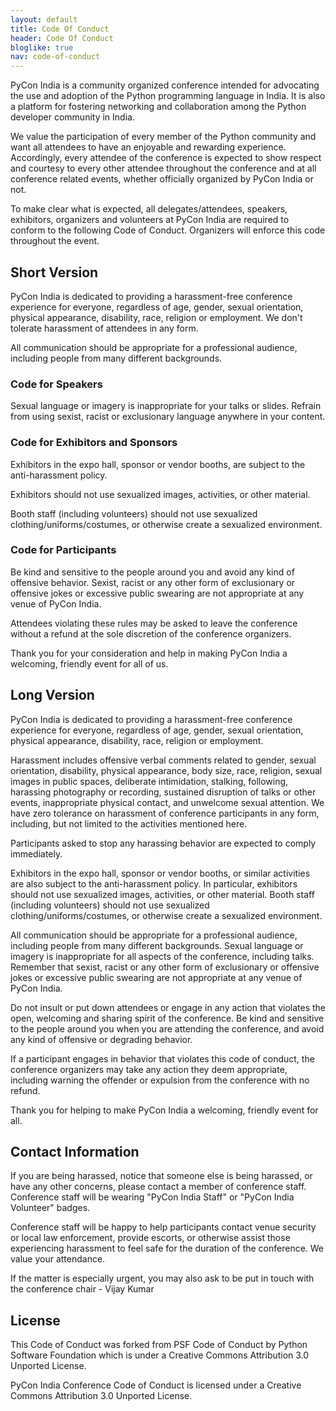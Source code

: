 ```yaml
---
layout: default
title: Code Of Conduct
header: Code Of Conduct
bloglike: true
nav: code-of-conduct
---
```


PyCon India is a community organized conference intended for advocating the use and adoption
of the Python programming language in India. It is also a platform for fostering networking
and collaboration among the Python developer community in India.

We value the participation of every member of the Python community and want all attendees to
have an enjoyable and rewarding experience. Accordingly, every attendee of the conference is
expected to show respect and courtesy to every other attendee throughout the conference and at
all conference related events, whether officially organized by PyCon India or not.

To make clear what is expected, all delegates/attendees, speakers, exhibitors, organizers and
volunteers at PyCon India are required to conform to the following Code of Conduct. Organizers
will enforce this code throughout the event.

## Short Version

PyCon India is dedicated to providing a harassment-free conference experience for everyone,
regardless of age, gender, sexual orientation, physical appearance, disability, race, religion or
employment. We don't tolerate harassment of attendees in any form.

All communication should be appropriate for a professional audience, including people from many
different backgrounds.

### Code for Speakers

Sexual language or imagery is inappropriate for your talks or slides. Refrain from using sexist,
racist or exclusionary language anywhere in your content.

### Code for Exhibitors and Sponsors

Exhibitors in the expo hall, sponsor or vendor booths, are subject to the anti-harassment policy.

Exhibitors should not use sexualized images, activities, or other material.

Booth staff (including volunteers) should not use sexualized clothing/uniforms/costumes, or otherwise
create a sexualized environment.

### Code for Participants

Be kind and sensitive to the people around you and avoid any kind of offensive behavior. Sexist,
racist or any other form of exclusionary or offensive jokes or excessive public swearing are not
appropriate at any venue of PyCon India.

Attendees violating these rules may be asked to leave the conference without a refund at the sole
discretion of the conference organizers.

Thank you for your consideration and help in making PyCon India a welcoming, friendly event for all of us.

## Long Version

PyCon India is dedicated to providing a harassment-free conference experience for everyone, regardless of age,
gender, sexual orientation, physical appearance, disability, race, religion or employment.

Harassment includes offensive verbal comments related to gender, sexual orientation, disability, physical appearance,
body size, race, religion, sexual images in public spaces, deliberate intimidation, stalking, following,
harassing photography or recording, sustained disruption of talks or other events, inappropriate physical contact,
and unwelcome sexual attention. We have zero tolerance on harassment of conference participants in any form, including,
but not limited to the activities mentioned here.

Participants asked to stop any harassing behavior are expected to comply immediately.

Exhibitors in the expo hall, sponsor or vendor booths, or similar activities are also subject to the anti-harassment
policy. In particular, exhibitors should not use sexualized images, activities, or other material. Booth staff
(including volunteers) should not use sexualized clothing/uniforms/costumes, or otherwise create a sexualized environment.

All communication should be appropriate for a professional audience, including people from many different backgrounds.
Sexual language or imagery is inappropriate for all aspects of the conference, including talks. Remember that sexist,
racist or any other form of exclusionary or offensive jokes or excessive public swearing are not appropriate at any
venue of PyCon India.

Do not insult or put down attendees or engage in any action that violates the open, welcoming and sharing spirit of
the conference. Be kind and sensitive to the people around you when you are attending the conference, and avoid any
kind of offensive or degrading behavior.

If a participant engages in behavior that violates this code of conduct, the conference organizers may take any action
they deem appropriate, including warning the offender or expulsion from the conference with no refund.

Thank you for helping to make PyCon India a welcoming, friendly event for all.

## Contact Information

If you are being harassed, notice that someone else is being harassed, or have any other concerns, please contact a
member of conference staff. Conference staff will be wearing "PyCon India Staff" or "PyCon India Volunteer" badges.

Conference staff will be happy to help participants contact venue security or local law enforcement, provide escorts,
or otherwise assist those experiencing harassment to feel safe for the duration of the conference. We value your attendance.

If the matter is especially urgent, you may also ask to be put in touch with the conference chair - Vijay Kumar

## License

This Code of Conduct was forked from PSF Code of Conduct by Python Software Foundation which is under a Creative
Commons Attribution 3.0 Unported License.

PyCon India Conference Code of Conduct is licensed under a Creative Commons Attribution 3.0 Unported License.
